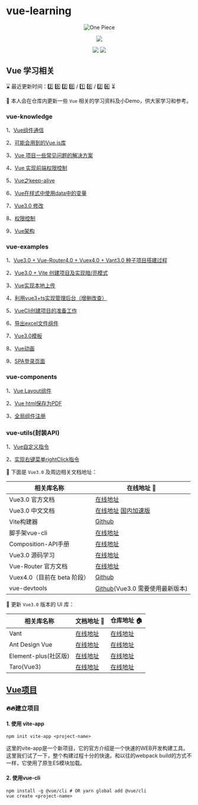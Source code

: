 <!--
 * @Author: Li Zhiliang
 * @Date: 2020-10-26 11:26:30
 * @LastEditors: Li Zhiliang
 * @LastEditTime: 2021-01-22 15:52:32
 * @FilePath: /vue-learning/README.md
-->
# vue-learning

<p align="center">
  <img src="https://s.yezgea02.com/1602639218100/vue3-exmples%E4%BB%93%E5%BA%93%E5%AE%A3%E4%BC%A0%E5%9B%BE1.png" alt="One Piece" />
</p>

<p align="center">
  <img src="https://img.shields.io/badge/%E5%95%A5%E9%83%BD%E5%88%AB%E8%AF%B4-%E6%89%B6%E6%88%91%E8%B5%B7%E6%9D%A5-%2341b883?style=for-the-badge&logo=appveyor">
</p>

<p align="center">
  <img src="https://img.shields.io/badge/Vue-3.x-green">
  <img src="https://img.shields.io/badge/license-MIT-%23ccc">
</p>

## Vue 学习相关

<!--   0️⃣1️⃣2️⃣3️⃣4️⃣5️⃣6️⃣7️⃣8️⃣9️⃣🔟 -->
⌛ 最近更新时间：2️⃣ 0️⃣ 2️⃣ 0️⃣ / 1️⃣ 0️⃣ / 2️⃣ 6️⃣ ⏳

👀 本人会在仓库内更新一些 `Vue` 相关的学习资料及小Demo，供大家学习和参考。

### vue-knowledge

1、[Vue组件通信](https://github.com/Scorpio-li/vue-learning/tree/main/knowledge/communication)

2、[可能会用到的Vue.js库](https://github.com/Scorpio-li/vue-learning/tree/main/knowledge/library)

3、[Vue 项目一些常见问题的解决方案](https://github.com/Scorpio-li/vue-learning/tree/main/knowledge/projectQuestion)

4、[Vue 实现前端权限控制](https://github.com/Scorpio-li/vue-learning/tree/main/knowledge/accessControl)

5、[Vue之keep-alive](https://github.com/Scorpio-li/vue-learning/tree/main/knowledge/keepAlive)

6、[Vue在样式中使用data中的变量](https://github.com/Scorpio-li/vue-learning/tree/main/knowledge/jsVariable)

7、[Vue3.0 修改](https://github.com/Scorpio-li/vue-learning/tree/main/knowledge/vue3)

8、[权限控制](https://github.com/Scorpio-li/vue-learning/tree/main/access-control)

9、[Vue架构](https://github.com/Scorpio-li/vue-learning/tree/main/knowledge/architecture)

### vue-examples

1、[Vue3.0 + Vue-Router4.0 + Vuex4.0 + Vant3.0 种子项目搭建过程](https://github.com/Scorpio-li/vue-learning/tree/main/examples/vant-v3)

2、[Vue3.0 + Vite 创建项目及实现暗/亮模式](https://github.com/Scorpio-li/vue-learning/tree/main/examples/vue3-vite)

3、[Vue实现本地上传](https://github.com/Scorpio-li/vue-learning/tree/main/examples/vant-v3/src/views/filr/upload.vue)

4、[利用vue3+ts实现管理后台（增删改查）](https://github.com/Scorpio-li/vue-learning/tree/main/examples/vue3-ts)

5、[VueCli创建项目的准备工作](https://github.com/Scorpio-li/vue-learning/tree/main/examples/vue-cli-demo)

6、[导出excel文件组件](https://github.com/Scorpio-li/vue-learning/tree/main/examples/excel-export)

7、[Vue3.0模板](https://github.com/Scorpio-li/vue-learning/tree/main/examples/vue3)

8、[Vue动画](https://github.com/Scorpio-li/vue-learning/tree/main/examples/animation)

9、[SPA登录页面](https://github.com/Scorpio-li/vue-learning/tree/main/examples/vue-example-login)

### vue-components

1、[Vue Layout组件](https://github.com/Scorpio-li/vue-learning/tree/main/components-demo/)

2、[Vue html保存为PDF](https://github.com/Scorpio-li/vue-learning/tree/main/components-demo/src)

3、[全局组件注册](https://github.com/Scorpio-li/vue-learning/tree/main/components-demo/)

### vue-utils(封装API)

1、[Vue自定义指令](https://github.com/Scorpio-li/vue-learning/tree/main/directives)

2、[实现右键菜单rightClick指令](https://juejin.cn/post/6906788973981466637#heading-18)

📖 下面是 `Vue3.0` 及周边相关文档地址：

| 相关库名称 | 在线地址 🔗 |
| --------- | ----- |
| Vue3.0 官方文档 | [在线地址](https://v3.vuejs.org/) |
| Vue3.0 中文文档 | [在线地址](https://v3.cn.vuejs.org/) [国内加速版](https://vue3js.cn/docs/zh/)|
| Vite构建器 | [Github](https://github.com/vitejs/vite) |
| 脚手架vue-cli | [在线地址](https://cli.vuejs.org/zh/) |
| Composition-API手册 | [在线地址](https://vue3js.cn/vue-composition-api/) |
| Vue3.0 源码学习 | [在线地址](https://vue3js.cn/start/) |
| Vue-Router 官方文档 | [在线地址](https://next.router.vuejs.org/) |
| Vuex4.0（目前在 beta 阶段） | [Github](https://github.com/vuejs/vuex/tree/4.0) |
| vue-devtools | [Github](https://github.com/vuejs/vue-devtools/releases)(Vue3.0 需要使用最新版本) |

🎨 更新 `Vue3.0` 版本的 UI 库：

| 相关库名称 | 文档地址 🔗 | 仓库地址 🏠 |
| --------- | ----- | ----- |
| Vant | [在线地址](https://vant-contrib.gitee.io/vant/next/#/) | [在线地址](https://github.com/youzan/vant/tree/next) |
| Ant Design Vue | [在线地址](https://2x.antdv.com/docs/vue/introduce-cn/) | [在线地址](https://github.com/vueComponent/ant-design-vue/) |
| Element-plus(社区版) | [在线地址](https://element3.vercel.app/#/zh-CN) | [在线地址](https://github.com/element-plus/element-plus/issues/171) |
| Taro(Vue3) | [在线地址](http://taro-docs.jd.com/taro/docs/vue3) | [在线地址](https://github.com/nervjs/taro) |

## [Vue项目](./project)

### 🔥🔥建立项目

#### 1. 使用 vite-app

```shell
npm init vite-app <project-name>
```

这里的vite-app是一个新项目，它的官方介绍是一个快速的WEB开发构建工具。这里我们试了一下，整个构建过程十分的快速。和以往的webpack build的方式不一样，它使用了原生ES模块加载。

#### 2. 使用vue-cli

```shell
npm install -g @vue/cli # OR yarn global add @vue/cli
vue create <project-name>
```


